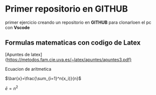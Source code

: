 # Primer repositorio en GITHUB

primer ejercicio creando un repositorio en **GITHUB** para clonarloen el pc con **Vscode**

## Formulas matematicas con codigo de Latex

[Apuntes de latex]{https://metodos.fam.cie.uva.es/~latex/apuntes/apuntes3.pdf}

Ecuacion de aritmetica

$\bar{x}=\frac{\sum_{i=1}^n(x_i)}{n}$

$\bar{e}=n^2$

